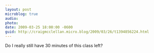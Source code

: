 ```yaml
---
layout: post
microblog: true
audio: 
photo: 
date: 2009-03-25 18:00:00 -0600
guid: http://craigmcclellan.micro.blog/2009/03/26/t1394856224.html
---
```

Do I really still have 30 minutes of this class left?
